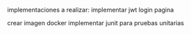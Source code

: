implementaciones a realizar:
implementar jwt
login pagina

crear imagen docker
implementar junit para pruebas unitarias 
